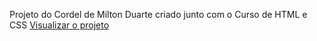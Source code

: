 Projeto do Cordel de Milton Duarte criado junto com o Curso de HTML e CSS
<a href="https://leooc1.github.io/projeto-cordel/" target="_blank">Visualizar o projeto</a>
